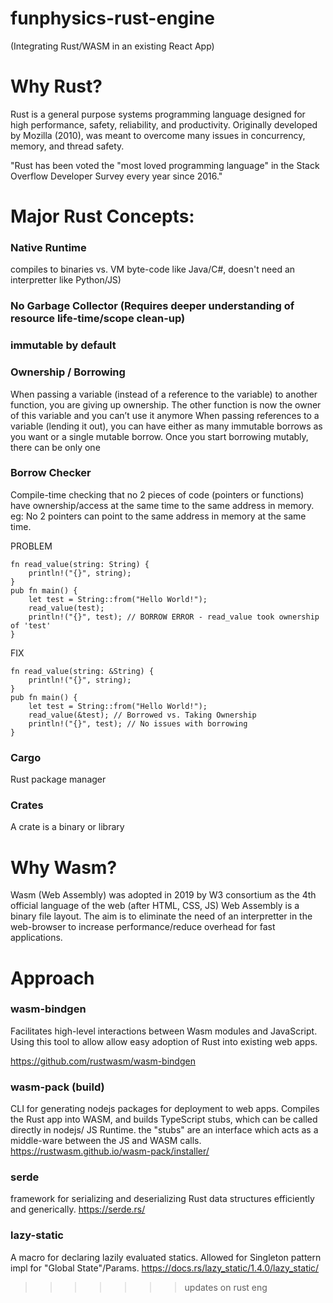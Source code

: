 # funphysics-rust-engine
(Integrating Rust/WASM in an existing React App)

# Why Rust?
Rust is a general purpose systems programming language designed for high performance, safety, reliability, and productivity. 
Originally developed by Mozilla (2010), was meant to overcome many issues in concurrency, memory, and thread safety.

"Rust has been voted the "most loved programming language" in the Stack Overflow Developer Survey every year since 2016."

# Major Rust Concepts:

### Native Runtime
compiles to binaries vs. VM byte-code like Java/C#, doesn't need an interpretter like Python/JS)
### No Garbage Collector (Requires deeper understanding of resource life-time/scope clean-up)
### immutable by default

### Ownership / Borrowing
When passing a variable (instead of a reference to the variable) to another function, you are giving up ownership. The other function is now the owner of this variable and you can’t use it anymore
When passing references to a variable (lending it out), you can have either as many immutable borrows as you want or a single mutable borrow. Once you start borrowing mutably, there can be only one

### Borrow Checker
Compile-time checking that no 2 pieces of code (pointers or functions) have ownership/access at the same time to the same address in memory. eg: No 2 pointers can point to the same address in memory at the same time.

PROBLEM
```
fn read_value(string: String) {
    println!("{}", string);
}
pub fn main() {
    let test = String::from("Hello World!");
    read_value(test);
    println!("{}", test); // BORROW ERROR - read_value took ownership of 'test'
}
```
FIX
```
fn read_value(string: &String) {
    println!("{}", string);
}
pub fn main() {
    let test = String::from("Hello World!");
    read_value(&test); // Borrowed vs. Taking Ownership
    println!("{}", test); // No issues with borrowing
}
```

### Cargo
Rust package manager
### Crates
A crate is a binary or library


# Why Wasm?
Wasm (Web Assembly) was adopted in 2019 by W3 consortium as the 4th official language of the web (after HTML, CSS, JS)
Web Assembly is a binary file layout. The aim is to eliminate the need of an interpretter in the web-browser to increase performance/reduce overhead for fast applications.

# Approach

### wasm-bindgen
Facilitates high-level interactions between Wasm modules and JavaScript. 
Using this tool to allow allow easy adoption of Rust into existing web apps.

https://github.com/rustwasm/wasm-bindgen

### wasm-pack (build)
CLI for generating nodejs packages for deployment to web apps.
Compiles the Rust app into WASM, and builds TypeScript stubs, which can be called directly in nodejs/ JS Runtime.
the "stubs" are an interface which acts as a middle-ware between the JS and WASM calls.
https://rustwasm.github.io/wasm-pack/installer/

### serde 
framework for serializing and deserializing Rust data structures efficiently and generically.
https://serde.rs/

### lazy-static
A macro for declaring lazily evaluated statics.
Allowed for Singleton pattern impl for "Global State"/Params.
https://docs.rs/lazy_static/1.4.0/lazy_static/
>>>>>>> updates on rust eng
